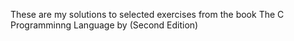 These are my solutions to selected exercises from the book The C Programminng Language by (Second Edition)
